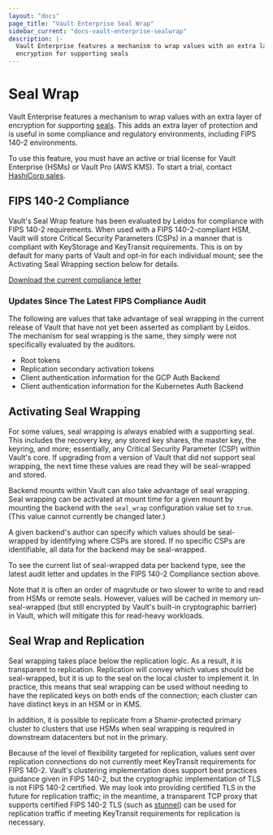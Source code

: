 ```yaml
---
layout: "docs"
page_title: "Vault Enterprise Seal Wrap"
sidebar_current: "docs-vault-enterprise-sealwrap"
description: |-
  Vault Enterprise features a mechanism to wrap values with an extra layer of
  encryption for supporting seals
---
```


# Seal Wrap

Vault Enterprise features a mechanism to wrap values with an extra layer of
encryption for supporting [seals](/docs/configuration/seal/index.html). This adds an
extra layer of protection and is useful in some compliance and regulatory
environments, including FIPS 140-2 environments.

To use this feature, you must have an active or trial license for Vault
Enterprise (HSMs) or Vault Pro (AWS KMS). To start a trial, contact [HashiCorp
sales](mailto:sales@hashicorp.com).

## FIPS 140-2 Compliance

Vault's Seal Wrap feature has been evaluated by Leidos for compliance with
FIPS 140-2 requirements. When used with a FIPS 140-2-compliant HSM, Vault will
store Critical Security Parameters (CSPs) in a manner that is compliant with
KeyStorage and KeyTransit requirements. This is on by default for many parts of
Vault and opt-in for each individual mount; see the Activating Seal Wrapping
section below for details.

[Download the current compliance letter](/docs/enterprise/sealwrap/Vault_Compliance_Letter_signed.pdf)

### Updates Since The Latest FIPS Compliance Audit

The following are values that take advantage of seal wrapping in the current
release of Vault that have not yet been asserted as compliant by Leidos. The
mechanism for seal wrapping is the same, they simply were not specifically
evaluated by the auditors.

* Root tokens
* Replication secondary activation tokens
* Client authentication information for the GCP Auth Backend
* Client authentication information for the Kubernetes Auth Backend

## Activating Seal Wrapping

For some values, seal wrapping is always enabled with a supporting seal. This
includes the recovery key, any stored key shares, the master key, the keyring,
and more; essentially, any Critical Security Parameter (CSP) within Vault's
core. If upgrading from a version of Vault that did not support seal wrapping,
the next time these values are read they will be seal-wrapped and stored.

Backend mounts within Vault can also take advantage of seal wrapping. Seal
wrapping can be activated at mount time for a given mount by mounting the
backend with the `seal_wrap` configuration value set to `true`. (This value
cannot currently be changed later.)

A given backend's author can specify which values should be seal-wrapped by
identifying where CSPs are stored. If no specific CSPs are identifiable, all
data for the backend may be seal-wrapped.

To see the current list of seal-wrapped data per backend type, see the latest
audit letter and updates in the FIPS 140-2 Compliance section above.

Note that it is often an order of magnitude or two slower to write to and read
from HSMs or remote seals. However, values will be cached in memory
un-seal-wrapped (but still encrypted by Vault's built-in cryptographic barrier)
in Vault, which will mitigate this for read-heavy workloads.

## Seal Wrap and Replication

Seal wrapping takes place below the replication logic. As a result, it is
transparent to replication. Replication will convey which values should be
seal-wrapped, but it is up to the seal on the local cluster to implement it.
In practice, this means that seal wrapping can be used without needing to have
the replicated keys on both ends of the connection; each cluster can have
distinct keys in an HSM or in KMS.

In addition, it is possible to replicate from a Shamir-protected primary
cluster to clusters that use HSMs when seal wrapping is required in downstream
datacenters but not in the primary.

Because of the level of flexibility targeted for replication, values sent over
replication connections do not currently meet KeyTransit requirements for FIPS
140-2. Vault's clustering implementation does support best practices guidance
given in FIPS 140-2, but the cryptographic implementation of TLS is not FIPS
140-2 certified. We may look into providing certified TLS in the future for
replication traffic; in the meantime, a transparent TCP proxy that supports
certified FIPS 140-2 TLS (such as
[stunnel](https://www.stunnel.org/index.html)) can be used for replication
traffic if meeting KeyTransit requirements for replication is necessary.
